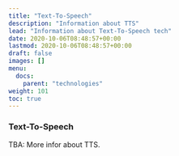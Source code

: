 ```yaml
---
title: "Text-To-Speech"
description: "Information about TTS"
lead: "Information about Text-To-Speech tech"
date: 2020-10-06T08:48:57+00:00
lastmod: 2020-10-06T08:48:57+00:00
draft: false
images: []
menu:
  docs:
    parent: "technologies"
weight: 101
toc: true
---
```



### Text-To-Speech

TBA: More infor about TTS.
